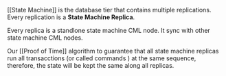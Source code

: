 [[State Machine]] is the database tier that contains multiple replications. Every replication is a **State Machine Replica**.

Every replica is a standlone state machine CML node. It sync with other state machine CML nodes. 

Our [[Proof of Time]] algorithm to guarantee that all state machine replicas run all transacctions (or called commands ) at the same sequence, therefore, the state will be kept the same along all replicas.
